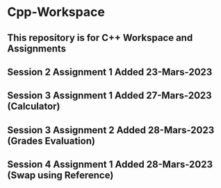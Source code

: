 # Cpp-Workspace
## This repository is for C++ Workspace and Assignments

## Session 2 Assignment 1 Added 23-Mars-2023

## Session 3 Assignment 1 Added 27-Mars-2023 (Calculator)

## Session 3 Assignment 2 Added 28-Mars-2023 (Grades Evaluation)

## Session 4 Assignment 1 Added 28-Mars-2023 (Swap using Reference)
